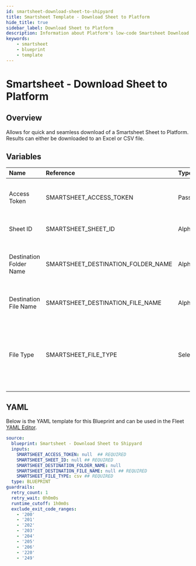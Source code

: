 ```yaml
---
id: smartsheet-download-sheet-to-shipyard
title: Smartsheet Template - Download Sheet to Platform
hide_title: true
sidebar_label: Download Sheet to Platform
description: Information about Platform's low-code Smartsheet Download Sheet to Platform blueprint. Quickly download a Sheet from Smartsheet to an Excel or CSV file 
keywords:
    - smartsheet
    - blueprint
    - template
---
```


# Smartsheet - Download Sheet to Platform

## Overview
Allows for quick and seamless download of a Smartsheet Sheet to Platform. Results can either be downloaded to an Excel or CSV file. 

## Variables

| Name | Reference | Type | Required | Default | Options | Description |
|:-----|:----------|:-----|:---------|:--------|:--------|:------------|
| Access Token | SMARTSHEET_ACCESS_TOKEN  | Password |:white_check_mark: | - | - | The access token for the Smartsheet API |
| Sheet ID | SMARTSHEET_SHEET_ID  | Alphanumeric |:white_check_mark: | - | - | The ID of the sheet to download |
| Destination Folder Name | SMARTSHEET_DESTINATION_FOLDER_NAME  | Alphanumeric |:heavy_minus_sign: | - | - | The optional folder to store the downloaded file in |
| Destination File Name | SMARTSHEET_DESTINATION_FILE_NAME  | Alphanumeric |:white_check_mark: | - | - | The name of the downloaded file |
| File Type | SMARTSHEET_FILE_TYPE  | Select |:white_check_mark: | `csv` | CSV: `csv`<br></br><br></br>XLSX: `xlsx`<br></br><br></br> | The file type to download. This can be either a CSV or an Excel file |


## YAML
Below is the YAML template for this Blueprint and can be used in the Fleet [YAML Editor](../../reference/fleets/yaml-editor.md).
```yaml
source:
  blueprint: Smartsheet - Download Sheet to Shipyard
  inputs:
    SMARTSHEET_ACCESS_TOKEN: null  ## REQUIRED
    SMARTSHEET_SHEET_ID: null ## REQUIRED
    SMARTSHEET_DESTINATION_FOLDER_NAME: null
    SMARTSHEET_DESTINATION_FILE_NAME: null ## REQUIRED
    SMARTSHEET_FILE_TYPE: csv ## REQUIRED
  type: BLUEPRINT
guardrails:
  retry_count: 1
  retry_wait: 0h0m0s
  runtime_cutoff: 1h0m0s
  exclude_exit_code_ranges:
    - '200'
    - '201'
    - '202'
    - '203'
    - '204'
    - '205'
    - '206'
    - '220'
    - '249'

```

